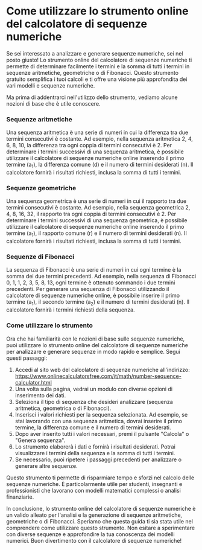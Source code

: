 Come utilizzare lo strumento online del calcolatore di sequenze numeriche
=========================================================================

Se sei interessato a analizzare e generare sequenze numeriche, sei nel posto giusto! Lo strumento online del calcolatore di sequenze numeriche ti permette di determinare facilmente i termini e la somma di tutti i termini in sequenze aritmetiche, geometriche o di Fibonacci. Questo strumento gratuito semplifica i tuoi calcoli e ti offre una visione più approfondita dei vari modelli e sequenze numeriche.

Ma prima di addentrarci nell'utilizzo dello strumento, vediamo alcune nozioni di base che è utile conoscere.

### Sequenze aritmetiche

Una sequenza aritmetica è una serie di numeri in cui la differenza tra due termini consecutivi è costante. Ad esempio, nella sequenza aritmetica 2, 4, 6, 8, 10, la differenza tra ogni coppia di termini consecutivi è 2. Per determinare i termini successivi di una sequenza aritmetica, è possibile utilizzare il calcolatore di sequenze numeriche online inserendo il primo termine (a<sub>1</sub>), la differenza comune (d) e il numero di termini desiderati (n). Il calcolatore fornirà i risultati richiesti, inclusa la somma di tutti i termini.

### Sequenze geometriche

Una sequenza geometrica è una serie di numeri in cui il rapporto tra due termini consecutivi è costante. Ad esempio, nella sequenza geometrica 2, 4, 8, 16, 32, il rapporto tra ogni coppia di termini consecutivi è 2. Per determinare i termini successivi di una sequenza geometrica, è possibile utilizzare il calcolatore di sequenze numeriche online inserendo il primo termine (a<sub>1</sub>), il rapporto comune (r) e il numero di termini desiderati (n). Il calcolatore fornirà i risultati richiesti, inclusa la somma di tutti i termini.

### Sequenze di Fibonacci

La sequenza di Fibonacci è una serie di numeri in cui ogni termine è la somma dei due termini precedenti. Ad esempio, nella sequenza di Fibonacci 0, 1, 1, 2, 3, 5, 8, 13, ogni termine è ottenuto sommando i due termini precedenti. Per generare una sequenza di Fibonacci utilizzando il calcolatore di sequenze numeriche online, è possibile inserire il primo termine (a<sub>1</sub>), il secondo termine (a<sub>2</sub>) e il numero di termini desiderati (n). Il calcolatore fornirà i termini richiesti della sequenza.

### Come utilizzare lo strumento

Ora che hai familiarità con le nozioni di base sulle sequenze numeriche, puoi utilizzare lo strumento online del calcolatore di sequenze numeriche per analizzare e generare sequenze in modo rapido e semplice. Segui questi passaggi:

1. Accedi al sito web del calcolatore di sequenze numeriche all'indirizzo: <https://www.onlinecalculatorsfree.com/it/math/number-sequence-calculator.html>
2. Una volta sulla pagina, vedrai un modulo con diverse opzioni di inserimento dei dati.
3. Seleziona il tipo di sequenza che desideri analizzare (sequenza aritmetica, geometrica o di Fibonacci).
4. Inserisci i valori richiesti per la sequenza selezionata. Ad esempio, se stai lavorando con una sequenza aritmetica, dovrai inserire il primo termine, la differenza comune e il numero di termini desiderati.
5. Dopo aver inserito tutti i valori necessari, premi il pulsante "Calcola" o "Genera sequenza".
6. Lo strumento elaborerà i dati e fornirà i risultati desiderati. Potrai visualizzare i termini della sequenza e la somma di tutti i termini.
7. Se necessario, puoi ripetere i passaggi precedenti per analizzare o generare altre sequenze.

Questo strumento ti permette di risparmiare tempo e sforzi nel calcolo delle sequenze numeriche. È particolarmente utile per studenti, insegnanti e professionisti che lavorano con modelli matematici complessi o analisi finanziarie.

In conclusione, lo strumento online del calcolatore di sequenze numeriche è un valido alleato per l'analisi e la generazione di sequenze aritmetiche, geometriche o di Fibonacci. Speriamo che questa guida ti sia stata utile nel comprendere come utilizzare questo strumento. Non esitare a sperimentare con diverse sequenze e approfondire la tua conoscenza dei modelli numerici. Buon divertimento con il calcolatore di sequenze numeriche!